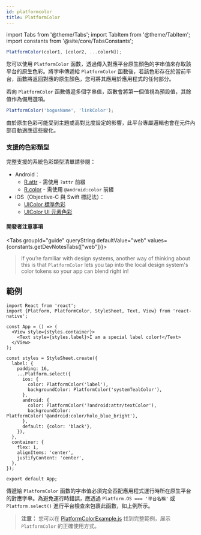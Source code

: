 ```yaml
---
id: platformcolor
title: PlatformColor
---
```


import Tabs from '@theme/Tabs'; import TabItem from '@theme/TabItem'; import constants from '@site/core/TabsConstants';

```js
PlatformColor(color1, [color2, ...colorN]);
```

您可以使用 `PlatformColor` 函數，透過傳入對應平台原生顏色的字串值來存取該平台的原生色彩。將字串傳遞給 `PlatformColor` 函數後，若該色彩存在於當前平台，函數將返回對應的原生顏色，您可將其應用於應用程式的任何部分。

若向 `PlatformColor` 函數傳遞多個字串值，函數會將第一個值視為預設值，其餘值作為備用選項。

```js
PlatformColor('bogusName', 'linkColor');
```

由於原生色彩可能受到主題或高對比度設定的影響，此平台專屬邏輯也會在元件內部自動適應這些變化。

### 支援的色彩類型

完整支援的系統色彩類型清單請參閱：

- Android：
  - [R.attr](https://developer.android.com/reference/android/R.attr) - 需使用 `?attr` 前綴
  - [R.color](https://developer.android.com/reference/android/R.color) - 需使用 `@android:color` 前綴
- iOS（Objective-C 與 Swift 標記法）：
  - [UIColor 標準色彩](https://developer.apple.com/documentation/uikit/uicolor/standard_colors)
  - [UIColor UI 元素色彩](https://developer.apple.com/documentation/uikit/uicolor/ui_element_colors)

#### 開發者注意事項

<Tabs groupId="guide" queryString defaultValue="web" values={constants.getDevNotesTabs(["web"])}>

<TabItem value="web">

> If you’re familiar with design systems, another way of thinking about this is that `PlatformColor` lets you tap into the local design system's color tokens so your app can blend right in!

</TabItem>
</Tabs>

## 範例

```SnackPlayer name=PlatformColor%20Example&supportedPlatforms=android,ios
import React from 'react';
import {Platform, PlatformColor, StyleSheet, Text, View} from 'react-native';

const App = () => (
  <View style={styles.container}>
    <Text style={styles.label}>I am a special label color!</Text>
  </View>
);

const styles = StyleSheet.create({
  label: {
    padding: 16,
    ...Platform.select({
      ios: {
        color: PlatformColor('label'),
        backgroundColor: PlatformColor('systemTealColor'),
      },
      android: {
        color: PlatformColor('?android:attr/textColor'),
        backgroundColor: PlatformColor('@android:color/holo_blue_bright'),
      },
      default: {color: 'black'},
    }),
  },
  container: {
    flex: 1,
    alignItems: 'center',
    justifyContent: 'center',
  },
});

export default App;
```

傳遞給 `PlatformColor` 函數的字串值必須完全匹配應用程式運行時所在原生平台的對應字串。為避免運行時錯誤，應透過 `Platform.OS === '平台名稱'` 或 `Platform.select()` 進行平台檢查來包裹此函數，如上例所示。

> **注意：** 您可以在 [PlatformColorExample.js](https://github.com/facebook/react-native/blob/main/packages/rn-tester/js/examples/PlatformColor/PlatformColorExample.js) 找到完整範例，展示 `PlatformColor` 的正確使用方式。